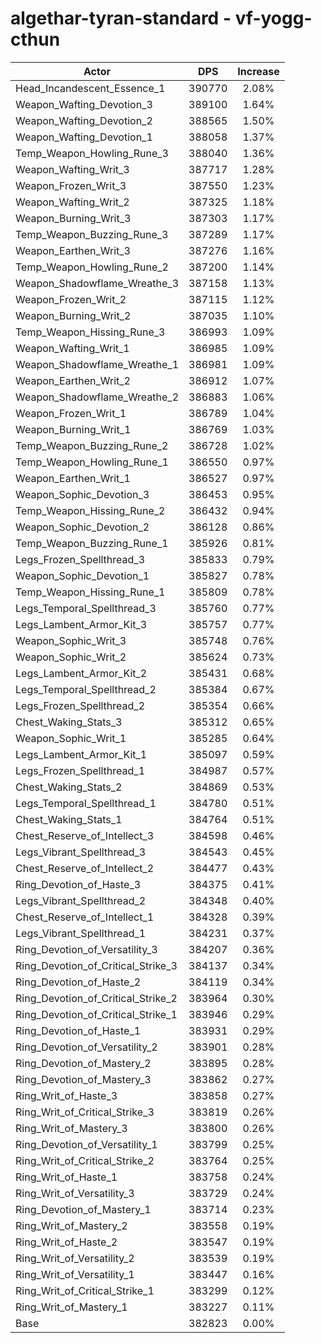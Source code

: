 # algethar-tyran-standard - vf-yogg-cthun
| Actor | DPS | Increase |
|---|:---:|:---:|
|Head_Incandescent_Essence_1|390770|2.08%|
|Weapon_Wafting_Devotion_3|389100|1.64%|
|Weapon_Wafting_Devotion_2|388565|1.50%|
|Weapon_Wafting_Devotion_1|388058|1.37%|
|Temp_Weapon_Howling_Rune_3|388040|1.36%|
|Weapon_Wafting_Writ_3|387717|1.28%|
|Weapon_Frozen_Writ_3|387550|1.23%|
|Weapon_Wafting_Writ_2|387325|1.18%|
|Weapon_Burning_Writ_3|387303|1.17%|
|Temp_Weapon_Buzzing_Rune_3|387289|1.17%|
|Weapon_Earthen_Writ_3|387276|1.16%|
|Temp_Weapon_Howling_Rune_2|387200|1.14%|
|Weapon_Shadowflame_Wreathe_3|387158|1.13%|
|Weapon_Frozen_Writ_2|387115|1.12%|
|Weapon_Burning_Writ_2|387035|1.10%|
|Temp_Weapon_Hissing_Rune_3|386993|1.09%|
|Weapon_Wafting_Writ_1|386985|1.09%|
|Weapon_Shadowflame_Wreathe_1|386981|1.09%|
|Weapon_Earthen_Writ_2|386912|1.07%|
|Weapon_Shadowflame_Wreathe_2|386883|1.06%|
|Weapon_Frozen_Writ_1|386789|1.04%|
|Weapon_Burning_Writ_1|386769|1.03%|
|Temp_Weapon_Buzzing_Rune_2|386728|1.02%|
|Temp_Weapon_Howling_Rune_1|386550|0.97%|
|Weapon_Earthen_Writ_1|386527|0.97%|
|Weapon_Sophic_Devotion_3|386453|0.95%|
|Temp_Weapon_Hissing_Rune_2|386432|0.94%|
|Weapon_Sophic_Devotion_2|386128|0.86%|
|Temp_Weapon_Buzzing_Rune_1|385926|0.81%|
|Legs_Frozen_Spellthread_3|385833|0.79%|
|Weapon_Sophic_Devotion_1|385827|0.78%|
|Temp_Weapon_Hissing_Rune_1|385809|0.78%|
|Legs_Temporal_Spellthread_3|385760|0.77%|
|Legs_Lambent_Armor_Kit_3|385757|0.77%|
|Weapon_Sophic_Writ_3|385748|0.76%|
|Weapon_Sophic_Writ_2|385624|0.73%|
|Legs_Lambent_Armor_Kit_2|385431|0.68%|
|Legs_Temporal_Spellthread_2|385384|0.67%|
|Legs_Frozen_Spellthread_2|385354|0.66%|
|Chest_Waking_Stats_3|385312|0.65%|
|Weapon_Sophic_Writ_1|385285|0.64%|
|Legs_Lambent_Armor_Kit_1|385097|0.59%|
|Legs_Frozen_Spellthread_1|384987|0.57%|
|Chest_Waking_Stats_2|384869|0.53%|
|Legs_Temporal_Spellthread_1|384780|0.51%|
|Chest_Waking_Stats_1|384764|0.51%|
|Chest_Reserve_of_Intellect_3|384598|0.46%|
|Legs_Vibrant_Spellthread_3|384543|0.45%|
|Chest_Reserve_of_Intellect_2|384477|0.43%|
|Ring_Devotion_of_Haste_3|384375|0.41%|
|Legs_Vibrant_Spellthread_2|384348|0.40%|
|Chest_Reserve_of_Intellect_1|384328|0.39%|
|Legs_Vibrant_Spellthread_1|384231|0.37%|
|Ring_Devotion_of_Versatility_3|384207|0.36%|
|Ring_Devotion_of_Critical_Strike_3|384137|0.34%|
|Ring_Devotion_of_Haste_2|384119|0.34%|
|Ring_Devotion_of_Critical_Strike_2|383964|0.30%|
|Ring_Devotion_of_Critical_Strike_1|383946|0.29%|
|Ring_Devotion_of_Haste_1|383931|0.29%|
|Ring_Devotion_of_Versatility_2|383901|0.28%|
|Ring_Devotion_of_Mastery_2|383895|0.28%|
|Ring_Devotion_of_Mastery_3|383862|0.27%|
|Ring_Writ_of_Haste_3|383858|0.27%|
|Ring_Writ_of_Critical_Strike_3|383819|0.26%|
|Ring_Writ_of_Mastery_3|383800|0.26%|
|Ring_Devotion_of_Versatility_1|383799|0.25%|
|Ring_Writ_of_Critical_Strike_2|383764|0.25%|
|Ring_Writ_of_Haste_1|383758|0.24%|
|Ring_Writ_of_Versatility_3|383729|0.24%|
|Ring_Devotion_of_Mastery_1|383714|0.23%|
|Ring_Writ_of_Mastery_2|383558|0.19%|
|Ring_Writ_of_Haste_2|383547|0.19%|
|Ring_Writ_of_Versatility_2|383539|0.19%|
|Ring_Writ_of_Versatility_1|383447|0.16%|
|Ring_Writ_of_Critical_Strike_1|383299|0.12%|
|Ring_Writ_of_Mastery_1|383227|0.11%|
|Base|382823|0.00%|
